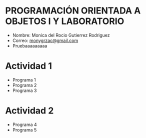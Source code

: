 # PROGRAMACIÓN ORIENTADA A OBJETOS I Y LABORATORIO

- Nombre: Monica del Rocio Gutierrez Rodriguez
- Correo: monygrzac@gmail.com
- Pruebaaaaaaaaa 

# Actividad 1
- Programa 1
- Programa 2
- Programa 3

# Actividad 2
- Programa 4
- Programa 5